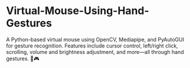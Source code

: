 # Virtual-Mouse-Using-Hand-Gestures
A Python-based virtual mouse using OpenCV, Mediapipe, and PyAutoGUI for gesture recognition. Features include cursor control, left/right click, scrolling, volume and brightness adjustment, and more—all through hand gestures. 🚀🎮
